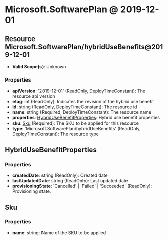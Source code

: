 # Microsoft.SoftwarePlan @ 2019-12-01

## Resource Microsoft.SoftwarePlan/hybridUseBenefits@2019-12-01
* **Valid Scope(s)**: Unknown
### Properties
* **apiVersion**: '2019-12-01' (ReadOnly, DeployTimeConstant): The resource api version
* **etag**: int (ReadOnly): Indicates the revision of the hybrid use benefit
* **id**: string (ReadOnly, DeployTimeConstant): The resource id
* **name**: string (Required, DeployTimeConstant): The resource name
* **properties**: [HybridUseBenefitProperties](#hybridusebenefitproperties): Hybrid use benefit properties
* **sku**: [Sku](#sku) (Required): The SKU to be applied for this resource
* **type**: 'Microsoft.SoftwarePlan/hybridUseBenefits' (ReadOnly, DeployTimeConstant): The resource type

## HybridUseBenefitProperties
### Properties
* **createdDate**: string (ReadOnly): Created date
* **lastUpdatedDate**: string (ReadOnly): Last updated date
* **provisioningState**: 'Cancelled' | 'Failed' | 'Succeeded' (ReadOnly): Provisioning state.

## Sku
### Properties
* **name**: string: Name of the SKU to be applied

